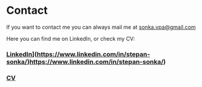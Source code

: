 # Contact

If you want to contact me you can always mail me at sonka.vpa@gmail.com


Here you can find me on LinkedIn, or check my CV:

### [LinkedIn]([https://www.linkedin.com/)](https://www.linkedin.com/in/stepan-sonka/)https://www.linkedin.com/in/stepan-sonka/)

### [CV](https://github.com/)
